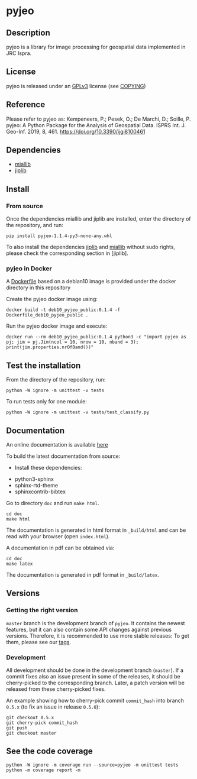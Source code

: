 # pyjeo

## Description

pyjeo is a library for image processing for geospatial data implemented in
JRC Ispra.

## License

pyjeo is released under an
[GPLv3](http://www.gnu.org/licenses/gpl-3.0.html) license (see
[COPYING](COPYING))

## Reference

Please refer to pyjeo as: Kempeneers, P.; Pesek, O.; De Marchi, D.; Soille, P. pyjeo: A Python Package for the Analysis of Geospatial Data. ISPRS Int. J. Geo-Inf. 2019, 8, 461. https://doi.org/10.3390/ijgi8100461

## Dependencies

* [miallib](https://github.com/ec-jrc/jeolib-miallib)
* [jiplib](https://github.com/ec-jrc/jeolib-jiplib)

## Install

### From source
Once the dependencies miallib and jiplib are installed, enter the 
directory of the repository, and run:

```
pip install pyjeo-1.1.4-py3-none-any.whl
```

To also install the dependencies [jiplib](https://github.com/ec-jrc/jeolib-jiplib)
and [miallib](https://github.com/ec-jrc/jeolib-miallib) without sudo rights,
please check the corresponding section in [jiplib].

### pyjeo in Docker

A [Dockerfile](https://github.com/ec-jrc/jeolib-pyjeo/blob/master/docker/Dockerfile_deb10_pyjeo_public)
based on a debian10 image is provided under the docker directory in this repository

Create the pyjeo docker image using:
```
docker build -t deb10_pyjeo_public:0.1.4 -f Dockerfile_deb10_pyjeo_public .
```

Run the pyjeo docker image and execute:
```
docker run --rm deb10_pyjeo_public:0.1.4 python3 -c "import pyjeo as pj; jim = pj.Jim(ncol = 10, nrow = 10, nband = 3); print(jim.properties.nrOfBand())"
```

## Test the installation

From the directory of the repository, run:

```
python -W ignore -m unittest -v tests
```

To run tests only for one module:

```
python -W ignore -m unittest -v tests/test_classify.py
```

## Documentation

An online documentation is available [here](https://pyjeo.readthedocs.io/)

To build the latest documentation from source:

- Install these dependencies:

* python3-sphinx
* sphinx-rtd-theme
* sphinxcontrib-bibtex

Go to directory `doc` and run `make html`.

```
cd doc
make html
```

The documentation is generated in html format in `_build/html` and can be read with your browser (open `index.html`).

A documentation in pdf can be obtained via:

```
cd doc
make latex
```

The documentation is generated in pdf format in `_build/latex`.

## Versions

### Getting the right version

`master` branch is the development branch of `pyjeo`. It contains the newest
features, but it can also contain some API changes against previous versions.
Therefore, it is recommended to use more stable releases: To get them, please
see our [tags](../../tags).

### Development

All development should be done in the development branch (`master`). If
a commit fixes also an issue present in some of the releases, it should be
cherry-picked to the corresponding branch. Later, a patch version will be
released from these cherry-picked fixes.

An example showing how to cherry-pick commit `commit_hash` into branch
`0.5.x` (to fix an issue in release `0.5.0`):

```
git checkout 0.5.x
git cherry-pick commit_hash
git push
git checkout master
```

## See the code coverage

```
python -W ignore -m coverage run --source=pyjeo -m unittest tests
python -m coverage report -m
```
